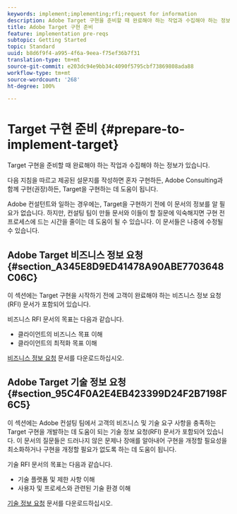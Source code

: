 ```yaml
---
keywords: implement;implementing;rfi;request for information
description: Adobe Target 구현을 준비할 때 완료해야 하는 작업과 수집해야 하는 정보가 있습니다.
title: Adobe Target 구현 준비
feature: implementation pre-reqs
subtopic: Getting Started
topic: Standard
uuid: b8d6f9f4-a995-4f6a-9eea-f75ef36b7f31
translation-type: tm+mt
source-git-commit: e203dc94e9bb34c4090f5795cbf73869808ada88
workflow-type: tm+mt
source-wordcount: '268'
ht-degree: 100%

---
```



# Target 구현 준비 {#prepare-to-implement-target}

Target 구현을 준비할 때 완료해야 하는 작업과 수집해야 하는 정보가 있습니다.

다음 지침을 따르고 제공된 설문지를 작성하면 혼자 구현하든, Adobe Consulting과 함께 구현(권장)하든, Target을 구현하는 데 도움이 됩니다.

Adobe 컨설턴트와 일하는 경우에는, Target을 구현하기 전에 이 문서의 정보를 알 필요가 없습니다. 하지만, 컨설팅 팀이 만들 문서와 이들이 할 질문에 익숙해지면 구현 전 프로세스에 드는 시간을 줄이는 데 도움이 될 수 있습니다. 이 문서들은 나중에 수정될 수 있습니다.

## Adobe Target 비즈니스 정보 요청 {#section_A345E8D9ED41478A90ABE7703648C06C}

이 섹션에는 Target 구현을 시작하기 전에 고객이 완료해야 하는 비즈니스 정보 요청(RFI) 문서가 포함되어 있습니다.

비즈니스 RFI 문서의 목표는 다음과 같습니다.

* 클라이언트의 비즈니스 목표 이해
* 클라이언트의 최적화 목표 이해

[비즈니스 정보 요청](/help/assets/business-rfi.docx) 문서를 다운로드하십시오.

## Adobe Target 기술 정보 요청 {#section_95C4F0A2E4EB423399D24F2B7198F6C5}

이 섹션에는 Adobe 컨설팅 팀에서 고객의 비즈니스 및 기술 요구 사항을 충족하는 Target 구현을 개발하는 데 도움이 되는 기술 정보 요청(RFI) 문서가 포함되어 있습니다. 이 문서의 질문들은 드러나지 않은 문제나 장애를 알아내어 구현을 개정할 필요성을 최소화하거나 구현을 개정할 필요가 없도록 하는 데 도움이 됩니다.

기술 RFI 문서의 목표는 다음과 같습니다.

* 기술 플랫폼 및 제한 사항 이해
* 사용자 및 프로세스와 관련된 기술 환경 이해

[기술 정보 요청](/help/assets/technical-rfi.docx) 문서를 다운로드하십시오.
